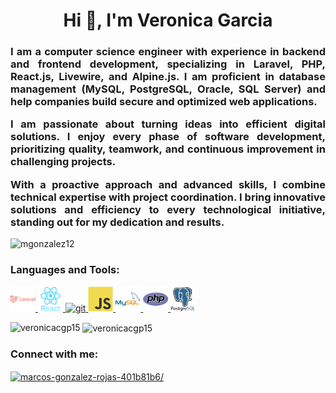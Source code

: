 <h1 align="center">Hi 👋, I'm Veronica Garcia</h1>
<h3 align="justify">I am a computer science engineer with experience in backend and frontend development, specializing in Laravel, PHP, React.js, Livewire, and Alpine.js. I am proficient in database management (MySQL, PostgreSQL, Oracle, SQL Server) and help companies build secure and optimized web applications.

I am passionate about turning ideas into efficient digital solutions. I enjoy every phase of software development, prioritizing quality, teamwork, and continuous improvement in challenging projects.

With a proactive approach and advanced skills, I combine technical expertise with project coordination. I bring innovative solutions and efficiency to every technological initiative, standing out for my dedication and results.</h3>

<p align="left"> <img src="https://komarev.com/ghpvc/?username=mgonzalez12&label=Profile%20views&color=0e75b6&style=flat" alt="mgonzalez12" /> </p>



<h3 align="left">Languages and Tools:</h3>
<p align="left">
<a href="https://laravel.com/" target="_blank" rel="noreferrer"> 
    <img src="https://github.com/devicons/devicon/blob/master/icons/laravel/laravel-line-wordmark.svg" alt="laravel" width="40" height="40"/> 
</a>
<a href="https://reactjs.org/" target="_blank" rel="noreferrer"> <img src="https://raw.githubusercontent.com/devicons/devicon/master/icons/react/react-original-wordmark.svg" alt="react" width="40" height="40"/> </a>
<a href="https://git-scm.com/" target="_blank" rel="noreferrer"> <img src="https://www.vectorlogo.zone/logos/git-scm/git-scm-icon.svg" alt="git" width="40" height="40"/> </a>  <a href="https://developer.mozilla.org/en-US/docs/Web/JavaScript" target="_blank" rel="noreferrer"> <img src="https://raw.githubusercontent.com/devicons/devicon/master/icons/javascript/javascript-original.svg" alt="javascript" width="40" height="40"/> </a> <a href="https://www.mysql.com/" target="_blank" rel="noreferrer"> <img src="https://raw.githubusercontent.com/devicons/devicon/master/icons/mysql/mysql-original-wordmark.svg" alt="mysql" width="40" height="40"/> </a>   <a href="https://www.php.net" target="_blank" rel="noreferrer"> <img src="https://raw.githubusercontent.com/devicons/devicon/master/icons/php/php-original.svg" alt="php" width="40" height="40"/> </a> <a href="https://www.postgresql.org" target="_blank" rel="noreferrer"> <img src="https://raw.githubusercontent.com/devicons/devicon/master/icons/postgresql/postgresql-original-wordmark.svg" alt="postgresql" width="40" height="40"/> </a>  </p>

<p><img align="left" src="https://github-readme-stats.vercel.app/api/top-langs?username=veronicacgp15&show_icons=true&locale=en&layout=compact" alt="veronicacgp15" /></p>

<p>&nbsp;<img align="center" src="https://github-readme-stats.vercel.app/api?username=veronicacgp15&show_icons=true&locale=en" alt="veronicacgp15" /></p>

<h3 align="left">Connect with me:</h3>
<p align="left">
<a href="[linkedin.com](https://www.linkedin.com/in/veronica-garcia-pinto-966436124/)" target="blank"><img align="center" src="https://raw.githubusercontent.com/rahuldkjain/github-profile-readme-generator/master/src/images/icons/Social/linked-in-alt.svg" alt="marcos-gonzalez-rojas-401b81b6/" height="30" width="40" /></a>
</p>
